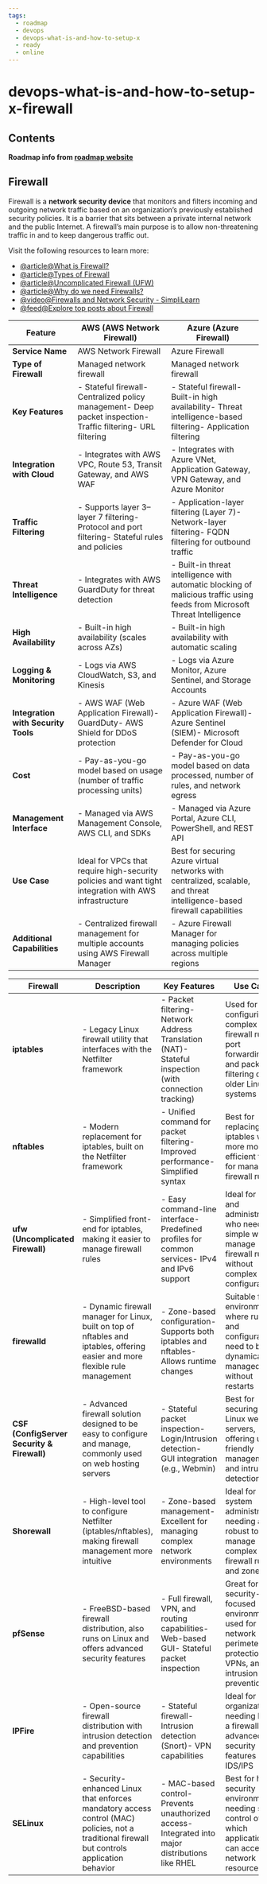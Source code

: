 ```yaml
---
tags:
  - roadmap
  - devops
  - devops-what-is-and-how-to-setup-x
  - ready
  - online
---
```


# devops-what-is-and-how-to-setup-x-firewall

## Contents

__Roadmap info from [roadmap website](https://roadmap.sh/devops/firewall@f3tM2uo6LLSOmyeFfLc7h)__

## Firewall

Firewall is a __network security device__ that monitors and filters incoming and outgoing network traffic based on an organization’s previously established security policies. It is a barrier that sits between a private internal network and the public Internet. A firewall’s main purpose is to allow non-threatening traffic in and to keep dangerous traffic out.

Visit the following resources to learn more:

* [@article@What is Firewall?](https://www.checkpoint.com/cyber-hub/network-security/what-is-firewall/)
* [@article@Types of Firewall](https://www.cisco.com/c/en_in/products/security/firewalls/what-is-a-firewall.html)
* [@article@Uncomplicated Firewall (UFW)](https://dev.to/coder7475/uncomplicated-firewall-ufw-1638)
* [@article@Why do we need Firewalls?](https://www.tutorialspoint.com/what-is-a-firewall-and-why-do-you-need-one)
* [@video@Firewalls and Network Security - SimpliLearn](https://www.youtube.com/watch?v=9GZlVOafYTg)
* [@feed@Explore top posts about Firewall](https://app.daily.dev/tags/firewall?ref=roadmapsh)

| __Feature__                         | __AWS (AWS Network Firewall)__                                                                                               | __Azure (Azure Firewall)__                                                                                                 |
| ----------------------------------- | ---------------------------------------------------------------------------------------------------------------------------- | -------------------------------------------------------------------------------------------------------------------------- |
| __Service Name__                    | AWS Network Firewall                                                                                                         | Azure Firewall                                                                                                             |
| __Type of Firewall__                | Managed network firewall                                                                                                     | Managed network firewall                                                                                                   |
| __Key Features__                    | - Stateful firewall- Centralized policy management- Deep packet inspection- Traffic filtering- URL filtering | - Stateful firewall- Built-in high availability- Threat intelligence-based filtering- Application filtering    |
| __Integration with Cloud__          | - Integrates with AWS VPC, Route 53, Transit Gateway, and AWS WAF                                                            | - Integrates with Azure VNet, Application Gateway, VPN Gateway, and Azure Monitor                                          |
| __Traffic Filtering__               | - Supports layer 3–layer 7 filtering- Protocol and port filtering- Stateful rules and policies                       | - Application-layer filtering (Layer 7)- Network-layer filtering- FQDN filtering for outbound traffic              |
| __Threat Intelligence__             | - Integrates with AWS GuardDuty for threat detection                                                                         | - Built-in threat intelligence with automatic blocking of malicious traffic using feeds from Microsoft Threat Intelligence |
| __High Availability__               | - Built-in high availability (scales across AZs)                                                                             | - Built-in high availability with automatic scaling                                                                        |
| __Logging & Monitoring__            | - Logs via AWS CloudWatch, S3, and Kinesis                                                                                   | - Logs via Azure Monitor, Azure Sentinel, and Storage Accounts                                                             |
| __Integration with Security Tools__ | - AWS WAF (Web Application Firewall)- GuardDuty- AWS Shield for DDoS protection                                      | - Azure WAF (Web Application Firewall)- Azure Sentinel (SIEM)- Microsoft Defender for Cloud                        |
| __Cost__                            | - Pay-as-you-go model based on usage (number of traffic processing units)                                                    | - Pay-as-you-go model based on data processed, number of rules, and network egress                                         |
| __Management Interface__            | - Managed via AWS Management Console, AWS CLI, and SDKs                                                                      | - Managed via Azure Portal, Azure CLI, PowerShell, and REST API                                                            |
| __Use Case__                        | Ideal for VPCs that require high-security policies and want tight integration with AWS infrastructure                        | Best for securing Azure virtual networks with centralized, scalable, and threat intelligence-based firewall capabilities   |
| __Additional Capabilities__         | - Centralized firewall management for multiple accounts using AWS Firewall Manager                                           | - Azure Firewall Manager for managing policies across multiple regions                                                     |

| __Firewall__        | __Description__                                                                                                            | __Key Features__                                                                                          | __Use Case__                                                                                           |
|---------------------|----------------------------------------------------------------------------------------------------------------------------|------------------------------------------------------------------------------------------------------------|---------------------------------------------------------------------------------------------------------|
| __iptables__        | - Legacy Linux firewall utility that interfaces with the Netfilter framework                                                 | - Packet filtering- Network Address Translation (NAT)- Stateful inspection (with connection tracking) | Used for configuring complex firewall rules, port forwarding, and packet filtering on older Linux systems |
| __nftables__        | - Modern replacement for iptables, built on the Netfilter framework                                                         | - Unified command for packet filtering- Improved performance- Simplified syntax                      | Best for replacing iptables with a more modern, efficient tool for managing firewall rules               |
| __ufw (Uncomplicated Firewall)__ | - Simplified front-end for iptables, making it easier to manage firewall rules                                   | - Easy command-line interface- Predefined profiles for common services- IPv4 and IPv6 support        | Ideal for users and administrators who need a simple way to manage firewall rules without complex configurations |
| __firewalld__       | - Dynamic firewall manager for Linux, built on top of nftables and iptables, offering easier and more flexible rule management | - Zone-based configuration- Supports both iptables and nftables- Allows runtime changes              | Suitable for environments where rules and configurations need to be dynamically managed without restarts  |
| __CSF (ConfigServer Security & Firewall)__ | - Advanced firewall solution designed to be easy to configure and manage, commonly used on web hosting servers | - Stateful packet inspection- Login/Intrusion detection- GUI integration (e.g., Webmin)              | Best for securing Linux web servers, offering user-friendly management and intrusion detection           |
| __Shorewall__       | - High-level tool to configure Netfilter (iptables/nftables), making firewall management more intuitive                      | - Zone-based management- Excellent for managing complex network environments                            | Ideal for system administrators needing a robust tool to manage complex firewall rules and zones          |
| __pfSense__         | - FreeBSD-based firewall distribution, also runs on Linux and offers advanced security features                              | - Full firewall, VPN, and routing capabilities- Web-based GUI- Stateful packet inspection            | Great for security-focused environments, used for network perimeter protection, VPNs, and intrusion prevention |
| __IPFire__          | - Open-source firewall distribution with intrusion detection and prevention capabilities                                    | - Stateful firewall- Intrusion detection (Snort)- VPN capabilities                                  | Ideal for organizations needing both a firewall and advanced security features like IDS/IPS               |
| __SELinux__         | - Security-enhanced Linux that enforces mandatory access control (MAC) policies, not a traditional firewall but controls application behavior | - MAC-based control- Prevents unauthorized access- Integrated into major distributions like RHEL      | Best for high-security environments needing strict control over which applications can access network resources |
